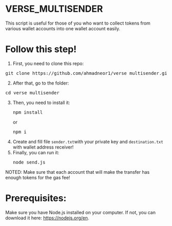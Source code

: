 # VERSE_MULTISENDER

This script is useful for those of you who want to collect tokens from various wallet accounts into one wallet account easily.

# Follow this step!

1. First, you need to clone this repo:
<pre lang="markdown">git clone https://github.com/ahmadneor1/verse_multisender.git</pre>
2. After that, go to the folder:
<pre lang="markdown">cd verse_multisender</pre>
3. Then, you need to install it:
   <pre lang="markdown">npm install</pre>
   or
   <pre lang="markdown">npm i</pre>
4. Create and fill file ```sender.txt```with your private key and ```destination.txt``` with wallet address receiver!
5. Finally, you can run it:
   <pre lang="markdown">node send.js</pre>

NOTED: Make sure that each account that will make the transfer has enough tokens for the gas fee!


# Prerequisites:

Make sure you have Node.js installed on your computer. If not, you can download it here: https://nodejs.org/en.